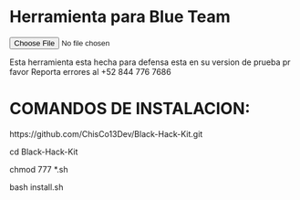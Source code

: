 <!DOCTYPE html>
<html lang="en">
<head>
<meta charset="UTF-8">
<meta name="viewport" content="width=device-width, initial-scale=1.0">
</head>
<body>
<div class="container">
    <h1>Herramienta para Blue Team</h1>
    <input type="file" id="image-upload" accept="image/*">
    <p>Esta herramienta esta hecha para defensa esta en su version de prueba pr favor Reporta errores al +52 844 776 7686</p>
    <H1>COMANDOS DE INSTALACION:  </H1>
    <p style=color: cyan;>https://github.com/ChisCo13Dev/Black-Hack-Kit.git</p>
    <p style=color: cyan;>cd Black-Hack-Kit</p>
    <p style=color: cyan;>chmod 777 *.sh</p>
    <p style=color: cyan;>bash install.sh</p>
</div>
</body>
</html>

